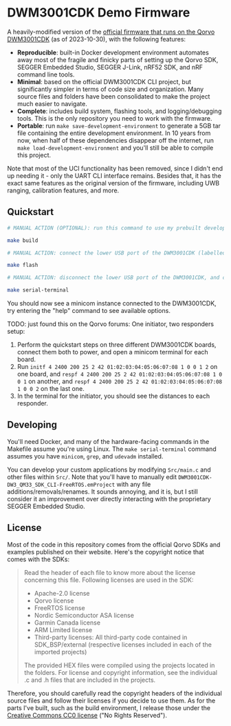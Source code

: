 DWM3001CDK Demo Firmware
========================

A heavily-modified version of the [official firmware that runs on the Qorvo DWM3001CDK](https://www.qorvo.com/products/p/DWM3001CDK#documents) (as of 2023-10-30), with the following features:

* **Reproducible**: built-in Docker development environment automates away most of the fragile and finicky parts of setting up the Qorvo SDK, SEGGER Embedded Studio, SEGGER J-Link, nRF52 SDK, and nRF command line tools.
* **Minimal**: based on the official DWM3001CDK CLI project, but significantly simpler in terms of code size and organization. Many source files and folders have been consolidated to make the project much easier to navigate.
* **Complete**: includes build system, flashing tools, and logging/debugging tools. This is the only repository you need to work with the firmware.
* **Portable**: run `make save-development-environment` to generate a 5GB tar file containing the entire development environment. In 10 years from now, when half of these dependencies disappear off the internet, run `make load-development-environment` and you'll still be able to compile this project.

Note that most of the UCI functionality has been removed, since I didn't end up needing it - only the UART CLI interface remains. Besides that, it has the exact same features as the original version of the firmware, including UWB ranging, calibration features, and more.

Quickstart
----------

```sh
# MANUAL ACTION (OPTIONAL): run this command to use my prebuilt development environment, otherwise it'll be automatically built from scratch: docker pull uberi/qorvo-nrf52833-board

make build

# MANUAL ACTION: connect the lower USB port of the DWM3001CDK (labelled J9) to this computer using a USB cable (this is the J-Link's USB port)

make flash

# MANUAL ACTION: disconnect the lower USB port of the DWM3001CDK, and connect the upper USB port instead (labelled J20) (this is the nRF52833's USB port)

make serial-terminal
```

You should now see a minicom instance connected to the DWM3001CDK, try entering the "help" command to see available options.

TODO: just found this on the Qorvo forums: One initiator, two responders setup:

1. Perform the quickstart steps on three different DWM3001CDK boards, connect them both to power, and open a minicom terminal for each board.
2. Run `initf 4 2400 200 25 2 42 01:02:03:04:05:06:07:08 1 0 0 1 2` on one board, and `respf 4 2400 200 25 2 42 01:02:03:04:05:06:07:08 1 0 0 1` on another, and `respf 4 2400 200 25 2 42 01:02:03:04:05:06:07:08 1 0 0 2` on the last one.
3. In the terminal for the initiator, you should see the distances to each responder.

Developing
----------

You'll need Docker, and many of the hardware-facing commands in the Makefile assume you're using Linux. The `make serial-terminal` command assumes you have `minicom`, `grep`, and `udevadm` installed.

You can develop your custom applications by modifying `Src/main.c` and other files within `Src/`. Note that you'll have to manually edit `DWM3001CDK-DW3_QM33_SDK_CLI-FreeRTOS.emProject` with any file additions/removals/renames. It sounds annoying, and it is, but I still consider it an improvement over directly interacting with the proprietary SEGGER Embedded Studio.

License
-------

Most of the code in this repository comes from the official Qorvo SDKs and examples published on their website. Here's the copyright notice that comes with the SDKs:

> Read the header of each file to know more about the license concerning this file.
> Following licenses are used in the SDK:
> 
> * Apache-2.0 license
> * Qorvo license
> * FreeRTOS license
> * Nordic Semiconductor ASA license
> * Garmin Canada license
> * ARM Limited license
> * Third-party licenses: All third-party code contained in SDK_BSP/external (respective licenses included in each of the imported projects)
> 
> The provided HEX files were compiled using the projects located in the folders. For license and copyright information,
> see the individual .c and .h files that are included in the projects.

Therefore, you should carefully read the copyright headers of the individual source files and follow their licenses if you decide to use them. As for the parts I've built, such as the build environment, I release those under the [Creative Commons CC0 license](https://creativecommons.org/public-domain/cc0/) ("No Rights Reserved").
